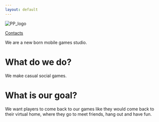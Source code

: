 ```yaml
---
layout: default
---
```


![PP_logo](https://playpack.games/images/PP_vector_color.png)


[Contacts](./contacts.md)

We are a new born mobile games studio. 

# What do we do?

We make casual social games.

# What is our goal?

We want players to come back to our games like they would come back to their virtual home, where they go to meet friends, hang out and have fun. 
